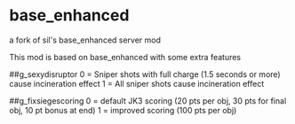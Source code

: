 # base_enhanced
a fork of sil's base_enhanced server mod

This mod is based on base_enhanced with some extra features

##g_sexydisruptor
0 = Sniper shots with full charge (1.5 seconds or more) cause incineration effect
1 = All sniper shots cause incineration effect

##g_fixsiegescoring
0 = default JK3 scoring (20 pts per obj, 30 pts for final obj, 10 pt bonus at end)
1 = improved scoring (100 pts per obj)
